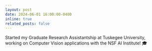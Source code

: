 ```yaml
---
layout: post
date: 2024-06-01 16:00:00-0400
inline: true
related_posts: false
---
```


Started my Graduate Research Assistantship at Tuskegee University, working on Computer Vision applications with the NSF AI Institute! 🎓